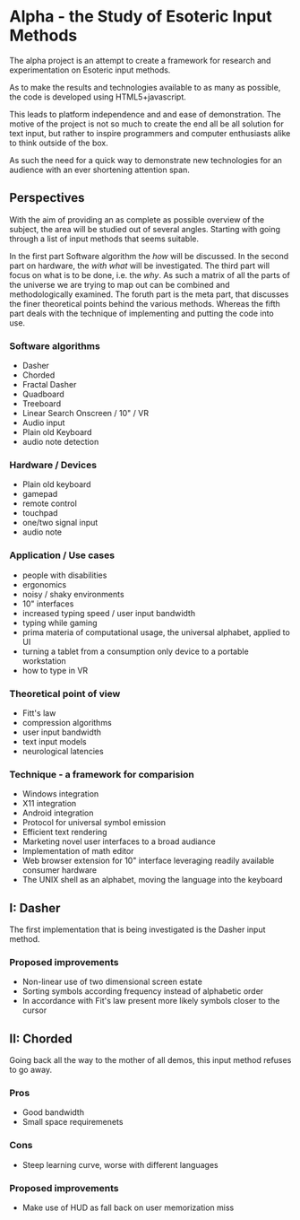 # Alpha - the Study of Esoteric Input Methods
The alpha project is an attempt to create a framework for research and experimentation on Esoteric input methods. 

As to make the results and technologies available to as many as possible, the code is developed using HTML5+javascript. 

This leads to platform independence and and ease of demonstration. The motive of the project is not so much to create the end all be all solution for text input, but rather to inspire programmers and computer enthusiasts alike to think outside of the box. 

As such the need for a quick way to demonstrate new technologies for an audience with an ever shortening attention span. 

## Perspectives
With the aim of providing an as complete as possible overview of the subject, the area will be studied out of several angles. Starting with going through a list of input methods that seems suitable. 

In the first part Software algorithm the _how_ will be discussed. In the second part on hardware, the _with what_ will be investigated. The third part will focus on what is to be done, i.e. the _why_. As such a matrix of all the parts of the universe we are trying to map out can  be combined and methodologically examined. The foruth part is the meta part, that discusses the finer theoretical points  behind the various methods. Whereas the fifth part deals with the technique of implementing and putting the code into use.  

### Software algorithms
- Dasher
- Chorded
- Fractal Dasher
- Quadboard
- Treeboard
- Linear Search Onscreen / 10" / VR
- Audio input
- Plain old Keyboard
- audio note detection

### Hardware / Devices
- Plain old keyboard
- gamepad 
- remote control
- touchpad
- one/two signal input
- audio note

### Application / Use cases
- people with disabilities
- ergonomics
- noisy / shaky environments
- 10" interfaces
- increased typing speed / user input bandwidth
- typing while gaming
- prima materia of computational usage, the universal alphabet, applied to UI
- turning a tablet from a consumption only device to a portable workstation
- how to type in VR

### Theoretical point of view
- Fitt's law
- compression algorithms
- user input bandwidth 
- text input models
- neurological latencies

### Technique - a framework for comparision
- Windows integration
- X11 integration
- Android integration
- Protocol for universal symbol emission
- Efficient text rendering
- Marketing novel user interfaces to a broad audiance
- Implementation of math editor
- Web browser extension for 10" interface leveraging readily available consumer hardware
- The UNIX shell as an alphabet, moving the language into the keyboard

## I: Dasher 
The first implementation that is being investigated is the Dasher input method. 

### Proposed improvements  
- Non-linear use of two dimensional screen estate
- Sorting symbols according frequency instead of alphabetic order
- In accordance with Fit's law present more likely symbols closer to the cursor

## II: Chorded
Going back all the way to the mother of all demos, this input method refuses to go away.  

### Pros
- Good bandwidth 
- Small space requiremenets

### Cons
- Steep learning curve, worse with different languages

### Proposed improvements
- Make use of HUD as fall back on user memorization miss


